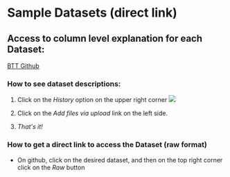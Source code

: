 # Sample Datasets (direct link)







## Access to column level explanation for each Dataset:
[BTT Github](github.com/lcbjrrr/btt/)

### How to see dataset descriptions:
1. Click on the *History* option on the upper right corner
![](https://pbs.twimg.com/media/FxlgeHGXoAAuaPS?format=png&name=360x360)

2. Click on the *Add files via upload* link on the left side.

3. *That's it!*

### How to get a direct link to access the Dataset (raw format)
- On github, click on the desired dataset, and then on the top right corner click on the *Raw* button

